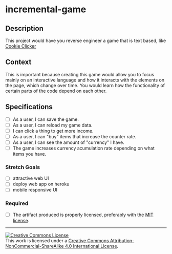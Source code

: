 # incremental-game
## Description

This project would have you reverse engineer a game that is text based, like [Cookie Clicker](http://orteil.dashnet.org/cookieclicker/)


## Context

This is important because creating this game would allow you to focus mainly on an interactive language and how it interacts with the elements on the page, which change over time. You would learn how the functionality of certain parts of the code depend on each other. 

## Specifications

- [ ] As a user, I can save the game.
- [ ] As a user, I can reload my game data.
- [ ] I can click a thing to get more income.
- [ ] As a user, I can "buy" items that increase the counter rate.
- [ ] As a user, I can see the amount of "currency" I have.
- [ ] The game increases currency acumulation rate depending on what items you have.

### Stretch Goals
- [ ] attractive web UI
- [ ] deploy web app on heroku
- [ ] mobile responsive UI

### Required

- [ ] The artifact produced is properly licensed, preferably with the [MIT license][mit-license].

---

<!-- LICENSE -->

<a rel="license" href="http://creativecommons.org/licenses/by-nc-sa/4.0/"><img alt="Creative Commons License" style="border-width:0" src="https://i.creativecommons.org/l/by-nc-sa/4.0/80x15.png" /></a>
<br />This work is licensed under a <a rel="license" href="http://creativecommons.org/licenses/by-nc-sa/4.0/">Creative Commons Attribution-NonCommercial-ShareAlike 4.0 International License</a>.

[mit-license]: https://opensource.org/licenses/MIT
